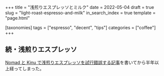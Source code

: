 +++
title = "浅煎りエスプレッソとミルク"
date = 2022-05-04
draft = true
slug = "light-roast-espresso-and-milk"
in_search_index = true
template = "page.html"

[taxonomies]
tags = ["espresso", "decent", "tips"]
categories = ["coffee"]
+++

## 続・浅煎りエスプレッソ

[Nomad と Kinu で浅煎りエスプレッソを試行錯誤する記事](https://blog.endflow.net/espresso-espresso/)を書いてから半年以上経ってしまった。

<!-- more -->

##
